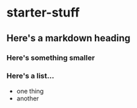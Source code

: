 # starter-stuff
## Here's a markdown heading
### Here's something smaller
### Here's a list...
* one thing
* another
